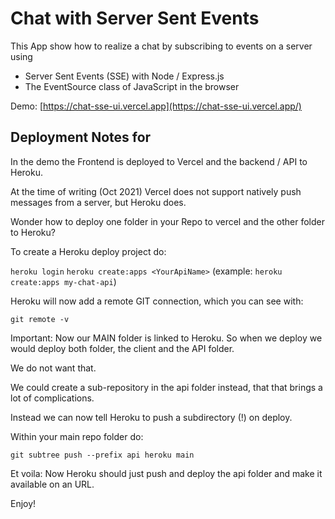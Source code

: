 # Chat with Server Sent Events

This App show how to realize a chat by subscribing to events on a server using

- Server Sent Events (SSE) with Node / Express.js
- The EventSource class of JavaScript in the browser

Demo: [https://chat-sse-ui.vercel.app](https://chat-sse-ui.vercel.app/)

## Deployment Notes for 

In the demo the Frontend is deployed to Vercel and the backend / API to Heroku.

At the time of writing (Oct 2021) Vercel does not support natively push messages from a server, but Heroku does.

Wonder how to deploy one folder in your Repo to vercel and the other folder to Heroku?

To create a Heroku deploy project do:

`heroku login`
`heroku create:apps <YourApiName>` (example: `heroku create:apps my-chat-api`)

Heroku will now add a remote GIT connection, which you can see with:

`git remote -v`

Important: Now our MAIN folder is linked to Heroku. So when we deploy we would deploy both folder, the client and the API folder.

We do not want that.

We could create a sub-repository in the api folder instead, that that brings a lot of complications.

Instead we can now tell Heroku to push a subdirectory (!) on deploy.

Within your main repo folder do:

`git subtree push --prefix api heroku main`

Et voila: Now Heroku should just push and deploy the api folder and make it available on an URL.

Enjoy!